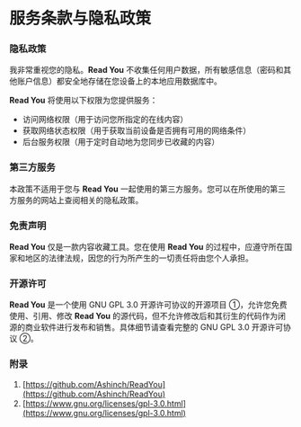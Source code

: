 # 服务条款与隐私政策

### 隐私政策

我非常重视您的隐私。**Read You** 不收集任何用户数据，所有敏感信息（密码和其他账户信息）都安全地存储在您设备上的本地应用数据库中。

**Read You** 将使用以下权限为您提供服务：

-   访问网络权限（用于访问您所指定的在线内容）
-   获取网络状态权限（用于获取当前设备是否拥有可用的网络条件）
-   后台服务权限（用于定时自动地为您同步已收藏的内容）

### 第三方服务

本政策不适用于您与 **Read You** 一起使用的第三方服务。您可以在所使用的第三方服务的网站上查阅相关的隐私政策。

### 免责声明

**Read You** 仅是一款内容收藏工具。您在使用 **Read You** 的过程中，应遵守所在国家和地区的法律法规，因您的行为所产生的一切责任将由您个人承担。

### 开源许可

**Read You** 是一个使用 GNU GPL 3.0 开源许可协议的开源项目 ①，允许您免费使用、引用、修改 **Read You** 的源代码，但不允许修改后和其衍生的代码作为闭源的商业软件进行发布和销售。具体细节请查看完整的 GNU GPL 3.0 开源许可协议 ②。

### 附录

1. [https://github.com/Ashinch/ReadYou](https://github.com/Ashinch/ReadYou)
2. [https://www.gnu.org/licenses/gpl-3.0.html](https://www.gnu.org/licenses/gpl-3.0.html)
